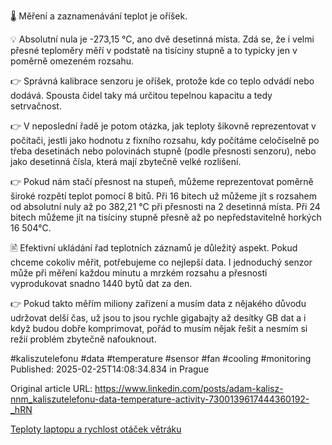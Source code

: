🌡️ Měření a zaznamenávání teplot je oříšek.


💡 Absolutní nula je -273,15 °C, ano dvě desetinná místa. Zdá se, že i velmi přesné teploměry měří v podstatě na tisíciny stupně a to typicky jen v poměrně omezeném rozsahu.


👉 Správná kalibrace senzoru je oříšek, protože kde co teplo odvádí nebo dodává. Spousta čidel taky má určitou tepelnou kapacitu a tedy setrvačnost.


👉 V neposlední řadě je potom otázka, jak teploty šikovně reprezentovat v počítači, jestli jako hodnotu z fixního rozsahu, kdy počítáme celočíselně po třeba desetinách nebo polovinách stupně (podle přesnosti senzoru), nebo jako desetinná čísla, která mají zbytečně velké rozlišení.


👉 Pokud nám stačí přesnost na stupeň, můžeme reprezentovat poměrně široké rozpětí teplot pomocí 8 bitů. Při 16 bitech už můžeme jít s rozsahem od absolutní nuly až po 382,21 °C při přesnosti na 2 desetinná místa. Při 24 bitech můžeme jít na tisíciny stupně přesně až po nepředstavitelně horkých 16 504°C.


🖹 Efektivní ukládání řad teplotních záznamů je důležitý aspekt. Pokud chceme cokoliv měřit, potřebujeme co nejlepší data. I jednoduchý senzor může při měření každou minutu a mrzkém rozsahu a přesnosti vyprodukovat snadno 1440 bytů dat za den.


👉 Pokud takto měřím miliony zařízení a musím data z nějakého důvodu udržovat delší čas, už jsou to jsou rychle gigabajty až desítky GB dat a i když budou dobře komprimovat, pořád to musím nějak řešit a nesmím si režií problém zbytečně nafouknout.


#kaliszutelefonu #data #temperature #sensor #fan #cooling #monitoring
Published: 2025-02-25T14:08:34.834 in Prague

Original article URL: https://www.linkedin.com/posts/adam-kalisz-nnm_kaliszutelefonu-data-temperature-activity-7300139617444360192-_hRN

[Teploty laptopu a rychlost otáček větráku](./media/fan-speed-temperature.png)